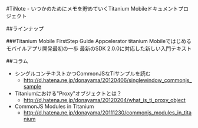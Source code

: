 #TiNote - いつかのためにメモを貯めていくTitanium Mobileドキュメントプロジェクト

##ラインナップ

###Titanium Mobile FirstStep Guide Appcelerator titanium Mobileではじめるモバイルアプリ開発最初の一歩
最新のSDK 2.0.0に対応した新しい入門テキスト

##コラム

- シングルコンテキストかつCommonJSなTiサンプルを読む
    - http://d.hatena.ne.jp/donayama/20120406/singlewindow_commonjs_sample
- Titaniumにおける"Proxy"オブジェクトとは？
    - http://d.hatena.ne.jp/donayama/20120204/what_is_ti_proxy_object
- CommonJS Modules in Titanium
    - http://d.hatena.ne.jp/donayama/20111230/commonjs_modules_in_titanium